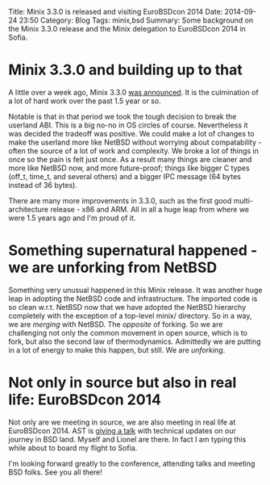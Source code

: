 Title: Minix 3.3.0 is released and visiting EuroBSDcon 2014
Date: 2014-09-24 23:50
Category: Blog
Tags: minix,bsd
Summary: Some background on the Minix 3.3.0 release and the Minix delegation to EuroBSDcon 2014 in Sofia.

Minix 3.3.0 and building up to that
===================================

A little over a week ago, Minix 3.3.0 [was
announced](http://www.minix3.org/330.html).  It is the culmination
of a lot of hard work over the past 1.5 year or so.

Notable is that in that period we took the tough decision to break
the userland ABI. This is a big no-no in OS circles of course.
Nevertheless it was decided the tradeoff was positive. We could make
a lot of changes to make the userland more like NetBSD without
worrying about compatability - often the source of a lot of work
and complexity. We broke a lot of things in once so the pain is
felt just once. As a result many things are cleaner and more like
NetBSD now, and more future-proof; things like bigger C types (off_t,
time_t, and several others) and a bigger IPC message (64 bytes instead
of 36 bytes).

There are many more improvements in 3.3.0, such as the first good
multi-architecture release - x86 and ARM. All in all a huge leap from
where we were 1.5 years ago and I'm proud of it.

Something supernatural happened - we are unforking from NetBSD
==============================================================

Something very unusual happened in this Minix release. It was another
huge leap in adopting the NetBSD code and infrastructure. The imported
code is so clean w.r.t. NetBSD now that we have adopted the NetBSD
hierarchy completely with the exception of a top-level minix/ directory.
So in a way, we are *merging* with NetBSD. The *opposite* of forking.
So we are challenging not only the common movement in open source,
which is to fork, but also the second law of thermodynamics. Admittedly
we are putting in a lot of energy to make this happen, but still. We
are *unforking*.

Not only in source but also in real life: EuroBSDcon 2014
=========================================================

Not only are we meeting in source, we are also 
meeting in real life at EuroBSDcon 2014. AST is
[giving a talk](http://2014.eurobsdcon.org/talks-and-schedule/talks/#AndrewTanenbaum) with technical updates on our journey in BSD land. Myself and Lionel
are there. In fact I am typing this while about to board my flight to Sofia.

I'm looking forward greatly to the conference, attending talks and meeting
BSD folks. See you all there!
